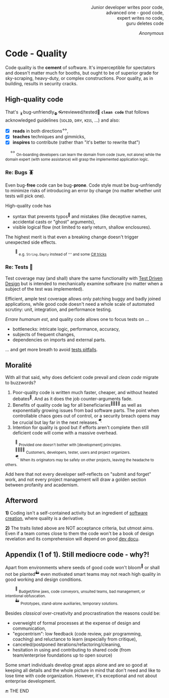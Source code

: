 <p dir="rtl">,Junior developer writes poor code<br/>
,advanced one - good code<br/>
,expert writes no code<br/>
guru deletes code<br/></p>
<p dir="rtl"><i>Anonymous</i></p>

# Code - Quality

Code quality is the **cement** of software. It's imperceptible for spectators and doesn't matter much for booths, but ought to be of superior grade for sky-scraping, heavy-duty, or complex constructions. Poor quality, as in building, results in security cracks.

## High-quality code

That's <sub>🪳</sub>bug-unfriendly<sub>⛔</sub> 👓reviewed/tested🧪 **`clean code`** that follows acknowledged guidelines (ꜱᴏʟɪᴅ, ᴅʀʏ, ᴋɪꜱꜱ, ...) and also:

+ [x] **reads** in both directions<sup>↔️</sup>,
+ [x] **teaches** techniques and gimmicks,
+ [x] **inspires** to contribute (rather than "it's better to rewrite that")

&nbsp;&nbsp;&nbsp;&nbsp;<sup>↔️</sup> <sub>On-boarding developers can learn the domain from code (sure, not alone) while the domain expert (with some assistance) will grasp the implemented application logic.</sub>

### Re: Bugs 🪳

Even bug-**free** code can be bug-**prone**. Code style must be bug-unfriendly to minimize risks of introducing an error by change (no matter whether unit tests will pick one).

High-quality code has

+ syntax that prevents typos<sup>🎼</sup> and mistakes (like deceptive names, accidental casts or "ghost" arguments),
+ visible logical flow (not limited to early return, shallow enclosures).

The highest merit is that even a breaking change doesn't trigger unexpected side effects.

&nbsp;&nbsp;&nbsp;&nbsp;&nbsp;&nbsp;&nbsp;&nbsp;<sup>🎼</sup>&nbsp;<sub>e.g. `String.Empty` instead of `""` and some [C# tricks](../../../README+/.net/README+/b.deduced/cs-hints.md)</sub>

### Re: Tests 🧪

Test coverage may (and shall) share the same functionality with [Test Driven Design](../README+/design/tdd-ddd.md) but is intended to mechanically examine software (no matter when a subject of the test was implemented).

Efficient, ample test coverage allows only patching buggy and badly joined applications, while good code doesn't need a whole scale of automated scrutiny: unit, integration, and performance testing.

_Errare humanum est_, and quality code allows one to focus tests on ...

* bottlenecks: intricate logic, performance, accuracy,
* subjects of frequent changes,
* dependencies on imports and external parts.

... and get more breath to avoid [tests pitfalls](../README+/testing/README+/tests-pitfalls.md).

## Moralité

With all that said, why does deficient code prevail and _clean code_ migrate to buzzwords? 

1. Poor-quality code is written much faster, cheaper, and without heated debates<sup>🥴</sup>. And as it does the job counter-arguments fade.
2. Benefits of quality code lag for all beneficiaries<sup>:family_man_woman_boy_boy:</sup> as well as exponentially growing issues from bad software parts. The point when controllable chaos goes out of control, or a security breach opens may be crucial but lay far in the next releases.<sup>:parachute:</sup>
3. Intention for quality is good but if efforts aren't complete then still deficient code will come with a massive overhead. 

&nbsp;&nbsp;&nbsp;&nbsp;&nbsp;&nbsp;&nbsp;&nbsp;<sup>🥴</sup>&nbsp;<sub>Provided one doesn't bother with [development] principles.</sub>\
&nbsp;&nbsp;&nbsp;&nbsp;&nbsp;&nbsp;&nbsp;&nbsp;<sup>:family_man_woman_boy_boy:</sup>&nbsp;<sub>Customers, developers, tester, users and project organizers.</sub>\
&nbsp;&nbsp;&nbsp;&nbsp;&nbsp;&nbsp;&nbsp;&nbsp;<sup>:parachute:</sup>&nbsp;<sub>When its originators may be safely on other projects, leaving the headache to others.</sub>

Add here that not every developer self-reflects on "submit and forget" work, and not every project management will draw a golden section between profanity and academism. 

## Afterword

**1)** Coding isn't a self-contained activity but an ingredient of [software creation](../), where quality is a derivative.
   
**2)** The traits listed above are NOT acceptance criteria, but utmost aims. Even if a team comes close to them the code won't be a book of design revelation and its comprehension will depend on good [dev docu](dev-docu.md).

## Appendix (1 of 1). Still mediocre code - why?!

Apart from environments where seeds of good code won't bloom<sup>:wilted_flower:</sup> or shall not be planted<sup>:desert:</sup> even motivated smart teams may not reach high quality in good working and design conditions. 

&nbsp;&nbsp;&nbsp;&nbsp;&nbsp;&nbsp;&nbsp;&nbsp;<sup>:wilted_flower:</sup>&nbsp;<sub>Budget/time jaws, code conveyors, unsuited teams, bad management, or intentional obfuscation.</sub>\
&nbsp;&nbsp;&nbsp;&nbsp;&nbsp;&nbsp;&nbsp;&nbsp;<sup>:desert:</sup>&nbsp;<sub>Prototypes, stand-alone auxiliaries, temporary solutions.</sub>

Besides _classical_ over-creativity and procrastination the reasons could be:

+ overweight of formal processes at the expense of design and communication,
+ "egocentrism": low feedback (code review, pair programming, coaching) and reluctance to learn (especially from critique),
+ canceled/postponed iterations/refactoring/cleaning,
+ hesitation in using and contributing to shared code (from team/enterprise foundations up to open source)

Some smart individuals develop great apps alone and are so good at keeping all details and the whole picture in mind that don't need and like to lose time with code organization. However, it's exceptional and not about enterprise development.

🔚 THE END
